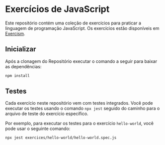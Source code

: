 # Exercícios de JavaScript

Este repositório contém uma coleção de exercícios para praticar a linguagem de programação JavaScript. Os exercícios estão disponíveis em [Exercism](https://exercism.org/tracks/javascript).

## Inicializar
Após a clonagem do Repositório executar o comando a seguir para baixar as dependẽncias:

```bash
npm install
```

## Testes

Cada exercício neste repositório vem com testes integrados. Você pode executar os testes usando o comando `npx jest` seguido do caminho para o arquivo de teste do exercício específico.

Por exemplo, para executar os testes para o exercício `hello-world`, você pode usar o seguinte comando:

```bash
npx jest exercices/hello-world/hello-world.spec.js
```
